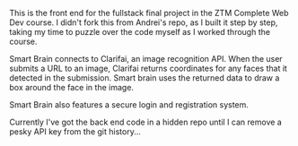 This is the front end for the fullstack final project in the ZTM Complete Web Dev course.  I didn't fork this from Andrei's repo, as I built it step by step, taking my time to puzzle over the code myself as I worked through the course.

Smart Brain connects to Clarifai, an image recognition API.  When the user submits a URL to an image, Clarifai returns coordinates for any faces that it detected in the submission.  Smart brain uses the returned data to draw a box around the face in the image.  

Smart Brain also features a secure login and registration system.

Currently I've got the back end code in a hidden repo until I can remove a pesky API key from the git history...
